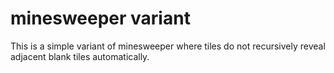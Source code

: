 # minesweeper variant
This is a simple variant of minesweeper where tiles do not recursively reveal adjacent blank tiles automatically.

